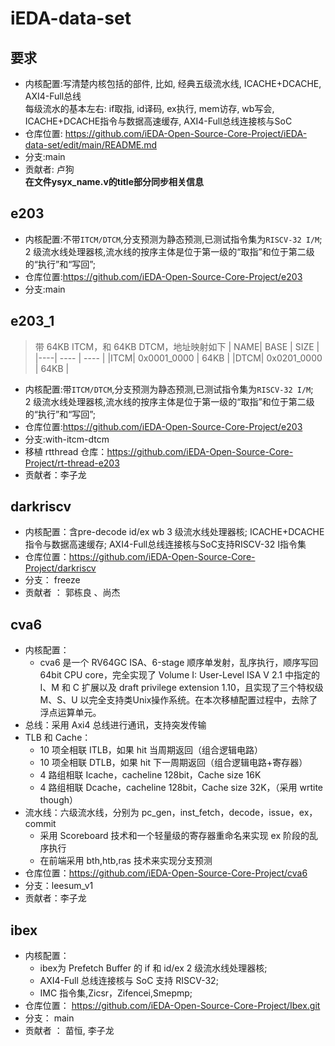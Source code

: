 # iEDA-data-set

## 要求
- 内核配置:写清楚内核包括的部件, 比如, 经典五级流水线, ICACHE+DCACHE, AXI4-Full总线  
  每级流水的基本左右: if取指, id译码, ex执行, mem访存, wb写会, ICACHE+DCACHE指令与数据高速缓存, AXI4-Full总线连接核与SoC  
- 仓库位置: https://github.com/iEDA-Open-Source-Core-Project/iEDA-data-set/edit/main/README.md  
- 分支:main  
- 贡献者: 卢狗  
**在文件ysyx_name.v的title部分同步相关信息**  


## e203

- 内核配置:不带`ITCM/DTCM`,分支预测为静态预测,已测试指令集为`RISCV-32 I/M`;  
  2 级流水线处理器核,流水线的按序主体是位于第一级的“取指”和位于第二级的“执行”和“写回”;
- 仓库位置:https://github.com/iEDA-Open-Source-Core-Project/e203
- 分支:main

## e203_1
> 带 64KB ITCM，和 64KB DTCM，地址映射如下
> | NAME| BASE | SIZE |
> |----| ---- | ---- |
> |ITCM| 0x0001_0000 | 64KB |
> |DTCM| 0x0201_0000 | 64KB |
- 内核配置:带`ITCM/DTCM`,分支预测为静态预测,已测试指令集为`RISCV-32 I/M`;  
  2 级流水线处理器核,流水线的按序主体是位于第一级的“取指”和位于第二级的“执行”和“写回”;
- 仓库位置:https://github.com/iEDA-Open-Source-Core-Project/e203
- 分支:with-itcm-dtcm
- 移植 rtthread 仓库：https://github.com/iEDA-Open-Source-Core-Project/rt-thread-e203
- 贡献者：李子龙

## darkriscv

- 内核配置：含pre-decode id/ex wb 3 级流水线处理器核; ICACHE+DCACHE指令与数据高速缓存;
  AXI4-Full总线连接核与SoC支持RISCV-32 I指令集
- 仓库位置：https://github.com/iEDA-Open-Source-Core-Project/darkriscv
- 分支： freeze
- 贡献者 ： 郭栋良 、尚杰
## cva6
- 内核配置：
  - cva6 是一个 RV64GC ISA、6-stage 顺序单发射，乱序执行，顺序写回 64bit CPU core，完全实现了 Volume I: User-Level ISA V 2.1 中指定的 I、M 和 C 扩展以及 draft privilege extension 1.10，且实现了三个特权级 M、S、U 以完全支持类Unix操作系统。在本次移植配置过程中，去除了浮点运算单元。
- 总线：采用 Axi4 总线进行通讯，支持突发传输
- TLB 和 Cache：
  - 10 项全相联 ITLB，如果 hit 当周期返回（组合逻辑电路）
  - 10 项全相联 DTLB，如果 hit 下一周期返回（组合逻辑电路+寄存器）
  - 4 路组相联 Icache，cacheline 128bit，Cache size 16K
  - 4 路组相联 Dcache，cacheline 128bit，Cache size 32K，（采用 wrtite though）
- 流水线：六级流水线，分别为 pc_gen，inst_fetch，decode，issue，ex，commit
  - 采用 Scoreboard 技术和一个轻量级的寄存器重命名来实现 ex 阶段的乱序执行
  - 在前端采用 bth,htb,ras 技术来实现分支预测
- 仓库位置：https://github.com/iEDA-Open-Source-Core-Project/cva6
- 分支：leesum_v1
- 贡献者：李子龙

## ibex

- 内核配置：
  - ibex为 Prefetch Buffer 的 if 和 id/ex 2 级流水线处理器核;
  - AXI4-Full 总线连接核与 SoC 支持 RISCV-32;
  - IMC 指令集,Zicsr，Zifencei,Smepmp;
- 仓库位置： https://github.com/iEDA-Open-Source-Core-Project/Ibex.git
- 分支： main
- 贡献者 ： 苗恒, 李子龙

